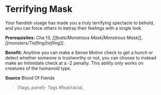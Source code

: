 ﻿---
cssclass: [feats]

---
# Terrifying Mask

Your fiendish visage has made you a truly terrifying spectacle to behold, and you can force others to betray their feelings with a single look.

**Prerequisites:** Cha 13, _[[feats/Monstrous Mask|Monstrous Mask]]_, _[[monsters/Tiefling|tiefling]]_.

**Benefit:** Anytime you can make a Sense Motive check to get a hunch or detect whether someone is trustworthy or not, you can choose to instead make an Intimidate check at a -2 penalty. This ability only works on creatures of the humanoid type.

**Source** Blood Of Fiends
>[!tags_panel]- Tags
> #feat/racial, 